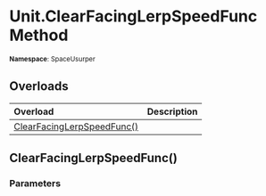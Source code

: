 # Unit.ClearFacingLerpSpeedFunc Method

<small>**Namespace**: SpaceUsurper</small>

## Overloads

<div markdown="1" class="member-table">

| Overload | Description |
| :------- | ----------- |
| [ClearFacingLerpSpeedFunc()](#) |  | 

</div>

## ClearFacingLerpSpeedFunc()
### Parameters
